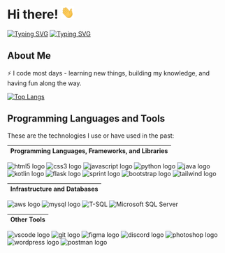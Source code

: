 
# Hi there! <img src="https://raw.githubusercontent.com/ABSphreak/ABSphreak/master/gifs/Hi.gif" width="30px">

<p>
    <a href="https://git.io/typing-svg"><img src="https://readme-typing-svg.demolab.com?font=Fira+Mono&size=26&pause=1000&color=14E0B7&repeat=false&width=600&height=40&lines=I'm+Melissa+Hernandez" alt="Typing SVG" /></a>
    <a href="https://git.io/typing-svg"><img src="https://readme-typing-svg.demolab.com?font=Fira+Mono&size=26&pause=1000&color=14E0B7&width=600&height=40&lines=Full-stack+web+and+app+developer;Creative+and+persistent+problem+solver;Lifelong+learner;Programming+for+3+years" alt="Typing SVG" /></a>
</p>
<!-- Gruppo -->

## About Me
⚡ I code most days - learning new things, building my knowledge, and having fun along the way.

[![Top Langs](https://github-readme-stats.vercel.app/api/top-langs/?username=mmhernandez&langs_count=8&layout=compact&theme=dark
)](https://github.com/mmhernandez/github-readme-stats)


## Programming Languages and Tools
These are the technologies I use or have used in the past:

Programming Languages, Frameworks, and Libraries |
:--- |
![html5 logo](https://skillicons.dev/icons?i=html "HTML5")  ![css3 logo](https://skillicons.dev/icons?i=css "CSS3")  ![javascript logo](https://skillicons.dev/icons?i=javascript "JavaScript")  ![python logo](https://skillicons.dev/icons?i=py "Python")  ![java logo](https://skillicons.dev/icons?i=java "Java")  ![kotlin logo](https://skillicons.dev/icons?i=kotlin "Kotlin")  ![flask logo](https://skillicons.dev/icons?i=flask "Flask")  ![sprint logo](https://skillicons.dev/icons?i=spring "Spring")  ![bootstrap logo](https://skillicons.dev/icons?i=bootstrap "Bootstrap")  ![tailwind logo](https://skillicons.dev/icons?i=tailwind "Tailwind") 

Infrastructure and Databases |
:--- |
 ![aws logo](https://skillicons.dev/icons?i=aws "AWS") ![mysql logo](https://skillicons.dev/icons?i=mysql "MySQL") <img src="https://img.icons8.com/ios-filled/50/000000/sql.png" title="T-SQL"/> <img src="https://img.icons8.com/color/48/null/microsoft-sql-server.png" title="Microsoft SQL Server"/>


 Other Tools |
 :--- |
 ![vscode logo](https://skillicons.dev/icons?i=vscode "VSCode") ![git logo](https://skillicons.dev/icons?i=git "Git") ![figma logo](https://skillicons.dev/icons?i=figma "Figma") ![discord logo](https://skillicons.dev/icons?i=discord "Discord") ![photoshop logo](https://skillicons.dev/icons?i=ps "Photoshop") ![wordpress logo](https://skillicons.dev/icons?i=wordpress "WordPress") ![postman logo](https://skillicons.dev/icons?i=postman "Postman") 
